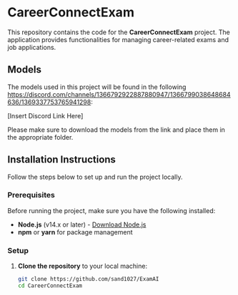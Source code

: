 # CareerConnectExam

This repository contains the code for the **CareerConnectExam** project. The application provides functionalities for managing career-related exams and job applications.

## Models

The models used in this project will be found in the following https://discord.com/channels/1366792922887880947/1366799038648684636/1369337753765941298:

[Insert Discord Link Here]

Please make sure to download the models from the link and place them in the appropriate folder.

## Installation Instructions

Follow the steps below to set up and run the project locally.

### Prerequisites

Before running the project, make sure you have the following installed:

- **Node.js** (v14.x or later) - [Download Node.js](https://nodejs.org/)
- **npm** or **yarn** for package management

### Setup

1. **Clone the repository** to your local machine:

   ```bash
   git clone https://github.com/sand1027/ExamAI
   cd CareerConnectExam

